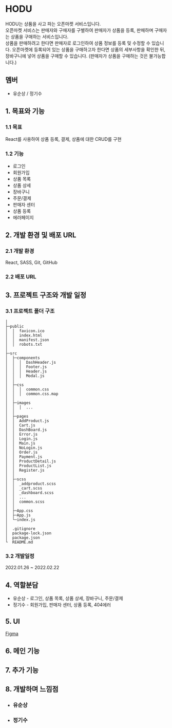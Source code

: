 # HODU

HODU는 상품을 사고 파는 오픈마켓 서비스입니다.  
오픈마켓 서비스는 판매자와 구매자를 구별하여 판매자가 상품을 등록, 판매하며 구매자는 상품을 구매하는 서비스입니다.  
상품을 판매하려고 한다면 판매자로 로그인하여 상품 정보를 등록 및 수정할 수 있습니다. 오픈마켓에 등록되어 있는 상품을 구매하고자 한다면 상품의 세부사항을 확인한 뒤, 장바구니에 넣어 상품을 구매할 수 있습니다. (판매자가 상품을 구매하는 것은 불가능합니다.)

## 멤버

-   유순상 / 정기수

## 1. 목표와 기능

### 1.1 목표

React를 사용하여 상품 등록, 결제, 상품에 대한 CRUD를 구현

### 1.2 기능

-   로그인
-   회원가입
-   상품 목록
-   상품 상세
-   장바구니
-   주문/결제
-   판매자 센터
-   상품 등록
-   에러페이지

## 2. 개발 환경 및 배포 URL

### 2.1 개발 환경

React, SASS, Git, GitHub

### 2.2 배포 URL

<!-- [https://lion-time.netlify.app/](https://lion-time.netlify.app/) -->

## 3. 프로젝트 구조와 개발 일정

### 3.1 프로젝트 폴더 구조

```
│
├─public
│  │  favicon.ico
│  │  index.html
│  │  manifest.json
│  │  robots.txt
│      
├─src
│  ├─components
│  │  │  DashHeader.js
│  │  │  Footer.js
│  │  │  Header.js
│  │  │  Modal.js
│  │
│  ├─css
│  │  │  common.css
│  │  │  common.css.map
│  │  
│  ├─images
│  │  │  ...
│  │
│  ├─pages
│  │  AddProduct.js
│  │  Cart.js
│  │  DashBoard.js
│  │  Error.js
│  │  Login.js
│  │  Main.js
│  │  NoLogin.js
│  │  Order.js
│  │  Payment.js
│  │  ProductDetail.js
│  │  ProductList.js
│  │  Register.js
│  │
│  ├─scss
│  │  _addproduct.scss
│  │  _cart.scss
│  │  _dashboard.scss
│  │  ...
│  │  common.scss
│  │
│  ├─App.css
│  ├─App.js
│  └─index.js
│
│  .gitignore
│  package-lock.json
│  package.json
└  README.md
```

### 3.2 개발일정

2022.01.26 ~ 2022.02.22

## 4. 역할분담
-   유순상 - 로그인, 상품 목록, 상품 상세, 장바구니, 주문/결제
-   정기수 - 회원가입, 판매자 센터, 상품 등록, 404에러

## 5. UI

[Figma](https://www.figma.com/file/Gn6gQJdYwImYsEYSzBXhud/%EB%A9%8B%EC%82%AC_%ED%94%84%EB%A1%A0%ED%8A%B8%EC%97%94%EB%93%9C%EC%8A%A4%EC%BF%A8?node-id=49%3A1747)  

## 6. 메인 기능

## 7. 추가 기능

## 8. 개발하며 느낌점

-   ### 유순상
-   ### 정기수 